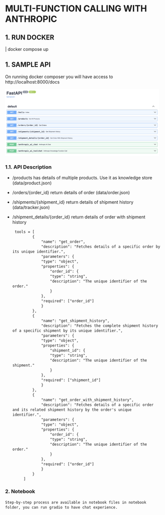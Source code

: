 # MULTI-FUNCTION CALLING WITH ANTHROPIC

## 1. RUN DOCKER

| docker compose up

## 1. SAMPLE API

On running docker composer you will have access to http://localhost:8000/docs

<img src="fastapi.png" alt="My Image" title="Image Tooltip" width="500">

### 1.1. API Description

- /products has details of multiple products. Use it as knowledge store (data/product.json)

-  /orders/{order_id} return details of order (data/order.json)

-  /shipments/{shipment_id} return details of shipment history (data/tracker.json)

-  /shipment_details/{order_id} return details of order with shipment history 

        tools = [
                {
                    "name": "get_order",
                    "description": "Fetches details of a specific order by its unique identifier.",
                    "parameters": {
                    "type": "object",
                    "properties": {
                        "order_id": {
                        "type": "string",
                        "description": "The unique identifier of the order."
                        }
                    },
                    "required": ["order_id"]
                    }
                },
                {
                    "name": "get_shipment_history",
                    "description": "Fetches the complete shipment history of a specific shipment by its unique identifier.",
                    "parameters": {
                    "type": "object",
                    "properties": {
                        "shipment_id": {
                        "type": "string",
                        "description": "The unique identifier of the shipment."
                        }
                    },
                    "required": ["shipment_id"]
                    }
                },
                {
                    "name": "get_order_with_shipment_history",
                    "description": "Fetches details of a specific order and its related shipment history by the order's unique identifier.",
                    "parameters": {
                    "type": "object",
                    "properties": {
                        "order_id": {
                        "type": "string",
                        "description": "The unique identifier of the order."
                        }
                    },
                    "required": ["order_id"]
                    }
                }
            ]

### 2. Notebook
    Step-by-step process are available in notebook files in notebook folder, you can run gradio to have chat experience. 